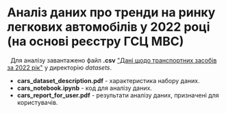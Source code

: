 # Аналіз даних про тренди на ринку легкових автомобілів у 2022 році (на основі реєстру ГСЦ МВС)
&nbsp;
Для аналізу завантажено файл **.csv** ["Дані щодо транспортних засобів за 2022 рік"](https://data.gov.ua/dataset/06779371-308f-42d7-895e-5a39833375f0) у директорію *datasets*.
&nbsp;
- **cars_dataset_description.pdf** - характеристика набору даних.
- **cars_notebook.ipynb** - код для аналізу даних.
- **cars_report_for_user.pdf** - результати аналізу даних, призначені для користувачів.
